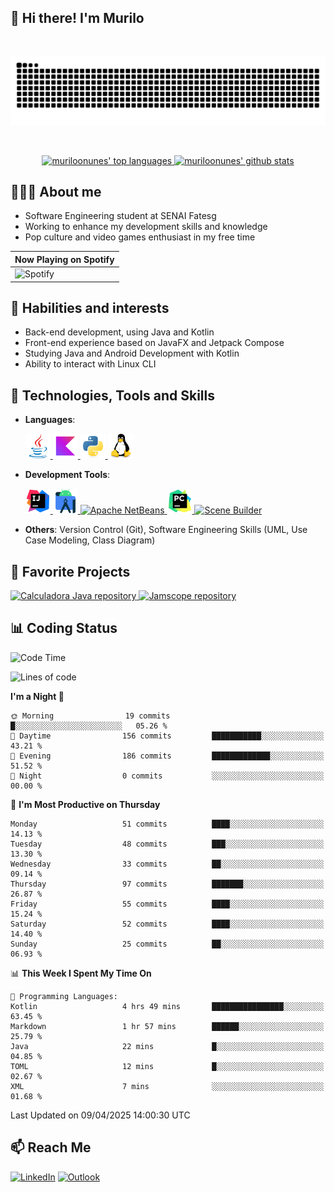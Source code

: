## 👋 Hi there! I'm Murilo

<br>
<p align="center">
 <img src="https://raw.githubusercontent.com/muriloonunes/muriloonunes/output/snake.svg" alt="Snake animation" />
</p>
<br>

<p align="center">
  <a href="https://github.com/muriloonunes?tab=repositories">
    <picture>
      <source
        srcset="https://github-readme-stats.vercel.app/api/top-langs?username=muriloonunes&show_icons=true&layout=compact&locale=en&theme=blue_navy&title_color=7cf800&card_width=180"
        media="(prefers-color-scheme: dark)" />
      <source
        srcset="https://github-readme-stats.vercel.app/api/top-langs?username=muriloonunes&show_icons=true&layout=compact&locale=en&theme=catppuccin_latte&card_width=180"
        media="(prefers-color-scheme: light), (prefers-color-scheme: no-preference)" />
      <img height="180" src="https://github-readme-stats.vercel.app/api/top-langs?username=muriloonunes&show_icons=true&layout=compact&locale=en&theme=blue_navy&title_color=7cf800&card_width=180"  alt="muriloonunes' top languages"/>
    </picture>
  </a>
  <a href="https://github.com/muriloonunes/">
    <picture>
      <source
        srcset="https://github-readme-stats.vercel.app/api?username=muriloonunes&show_icons=true&locale=en&theme=blue_navy&title_color=7cf800&card_width=180"
        media="(prefers-color-scheme: dark)" />
      <source
        srcset="https://github-readme-stats.vercel.app/api?username=muriloonunes&show_icons=true&locale=en&theme=catppuccin_latte&card_width=180"
        media="(prefers-color-scheme: light), (prefers-color-scheme: no-preference)" />
      <img height="180" src="https://github-readme-stats.vercel.app/api?username=muriloonunes&show_icons=true&locale=en&theme=blue_navy&title_color=7cf800&card_width=180"  alt="muriloonunes' github stats"/>
    </picture>
  </a>
</p>

## 🙋🏽‍♂️ About me

- Software Engineering student at SENAI Fatesg
- Working to enhance my development skills and knowledge
- Pop culture and video games enthusiast in my free time

| Now Playing on Spotify                                                                                                                                                                                                                |
|---------------------------------------------------------------------------------------------------------------------------------------------------------------------------------------------------------------------------------------|
| ![Spotify](https://spotify-github-profile.kittinanx.com/api/view?uid=4pm4znzt7flxlitb7ji56zf9y&cover_image=true&theme=natemoo-re&show_offline=false&background_color=121212&interchange=false&bar_color=53b14f&bar_color_cover=false) |

## 🚀 Habilities and interests

- Back-end development, using Java and Kotlin
- Front-end experience based on JavaFX and Jetpack Compose
- Studying Java and Android Development with Kotlin
- Ability to interact with Linux CLI

## 🔧 Technologies, Tools and Skills

- **Languages**:
  <p>
  <a href="https://www.java.com" target="_blank" rel="noreferrer">
    <img src="https://raw.githubusercontent.com/devicons/devicon/master/icons/java/java-original.svg" alt="Java" width="40" height="40"/>
  </a>
  <a href="https://kotlinlang.org/" target="_blank" rel="noreferrer">
    <img src="https://raw.githubusercontent.com/devicons/devicon/refs/heads/master/icons/kotlin/kotlin-original.svg" alt="Kotlin" width="40" height="40"/>
  </a>
    <a href="https://www.python.org" target="_blank" rel="noreferrer">
    <img src="https://raw.githubusercontent.com/devicons/devicon/master/icons/python/python-original.svg" alt="Python" width="40" height="40"/>
  </a>
    <a href="https://www.linux.org/" target="_blank" rel="noreferrer">
    <img src="https://raw.githubusercontent.com/devicons/devicon/master/icons/linux/linux-original.svg" alt="Linux" width="40" height="40"/>
  </a>
  </p>
- **Development Tools**:
  <p>
    <a href="https://www.jetbrains.com/idea/" target="_blank" rel="noreferrer">
    <img src="https://raw.githubusercontent.com/devicons/devicon/refs/heads/master/icons/intellij/intellij-original.svg" alt="IntelliJ IDEA" width="40" height="40"/>
  </a>
    <a href="https://developer.android.com/studio?hl=pt-br" target="_blank" rel="noreferrer">
    <img src="https://raw.githubusercontent.com/devicons/devicon/refs/heads/master/icons/androidstudio/androidstudio-original.svg" alt="Android Studio" width="40" height="40"/>
  </a>
    <a href="https://netbeans.apache.org/front/main/index.html" target="_blank" rel="noreferrer">
    <img src="https://upload.wikimedia.org/wikipedia/commons/9/98/Apache_NetBeans_Logo.svg" alt="Apache NetBeans" width="40" height="40"/>
  </a>
     <a href="https://www.jetbrains.com/pycharm/" target="_blank" rel="noreferrer">
    <img src="https://raw.githubusercontent.com/devicons/devicon/refs/heads/master/icons/pycharm/pycharm-original.svg" alt="PyCharm" width="40" height="40"/>
  </a>
    <a href="https://gluonhq.com/products/scene-builder/" target="_blank" rel="noreferrer">
    <img src="https://user-images.githubusercontent.com/22895992/97350961-6f34fc00-1891-11eb-94b3-a1613097159f.png" alt="Scene Builder" width="40" height="40"/>
  </a>
  </p>
- **Others**: Version Control (Git), Software Engineering Skills (UML, Use Case Modeling, Class Diagram)

## 📂 Favorite Projects

<a href="https://github.com/muriloonunes/Calculadora-Java">
 <picture>
  <source
   srcset="https://github-readme-stats.vercel.app/api/pin?username=muriloonunes&repo=Calculadora-Java&locale=en&theme=blue_navy&title_color=7cf800"
   media="(prefers-color-scheme: dark)"
   />
  <source
   srcset="https://github-readme-stats.vercel.app/api/pin?username=muriloonunes&repo=Calculadora-Java&locale=en&theme=catppuccin_latte"
   media="(prefers-color-scheme: light), (prefers-color-scheme: no-preference)"
   />
  <img src="https://github-readme-stats.vercel.app/api/pin?username=muriloonunes&repo=Calculadora-Java&locale=en&theme=blue_navy&title_color=7cf800" alt="Calculadora Java repository"/>
 </picture>
</a>

<a href="https://github.com/muriloonunes/jamscope">
 <picture>
  <source
   srcset="https://github-readme-stats.vercel.app/api/pin?username=muriloonunes&repo=jamscope&locale=en&theme=blue_navy&title_color=7cf800"
   media="(prefers-color-scheme: dark)"
   />
  <source
   srcset="https://github-readme-stats.vercel.app/api/pin?username=muriloonunes&repo=jamscope&locale=en&theme=catppuccin_latte"
   media="(prefers-color-scheme: light), (prefers-color-scheme: no-preference)"
   />
  <img src="https://github-readme-stats.vercel.app/api/pin?username=muriloonunes&repo=jamscope&locale=en&theme=blue_navy&title_color=7cf800" alt="Jamscope repository"/>
 </picture>
</a>

## 📊 Coding Status
<!--START_SECTION:waka-->
![Code Time](http://img.shields.io/badge/Code%20Time-220%20hrs%2038%20mins-blue)

![Lines of code](https://img.shields.io/badge/From%20Hello%20World%20I%27ve%20Written-45.4%20thousand%20lines%20of%20code-blue)

**I'm a Night 🦉** 

```text
🌞 Morning                19 commits          █░░░░░░░░░░░░░░░░░░░░░░░░   05.26 % 
🌆 Daytime                156 commits         ███████████░░░░░░░░░░░░░░   43.21 % 
🌃 Evening                186 commits         █████████████░░░░░░░░░░░░   51.52 % 
🌙 Night                  0 commits           ░░░░░░░░░░░░░░░░░░░░░░░░░   00.00 % 
```
📅 **I'm Most Productive on Thursday** 

```text
Monday                   51 commits          ████░░░░░░░░░░░░░░░░░░░░░   14.13 % 
Tuesday                  48 commits          ███░░░░░░░░░░░░░░░░░░░░░░   13.30 % 
Wednesday                33 commits          ██░░░░░░░░░░░░░░░░░░░░░░░   09.14 % 
Thursday                 97 commits          ███████░░░░░░░░░░░░░░░░░░   26.87 % 
Friday                   55 commits          ████░░░░░░░░░░░░░░░░░░░░░   15.24 % 
Saturday                 52 commits          ████░░░░░░░░░░░░░░░░░░░░░   14.40 % 
Sunday                   25 commits          ██░░░░░░░░░░░░░░░░░░░░░░░   06.93 % 
```


📊 **This Week I Spent My Time On** 

```text
💬 Programming Languages: 
Kotlin                   4 hrs 49 mins       ████████████████░░░░░░░░░   63.45 % 
Markdown                 1 hr 57 mins        ██████░░░░░░░░░░░░░░░░░░░   25.79 % 
Java                     22 mins             █░░░░░░░░░░░░░░░░░░░░░░░░   04.85 % 
TOML                     12 mins             █░░░░░░░░░░░░░░░░░░░░░░░░   02.67 % 
XML                      7 mins              ░░░░░░░░░░░░░░░░░░░░░░░░░   01.68 % 
```


 Last Updated on 09/04/2025 14:00:30 UTC
<!--END_SECTION:waka-->

## 📫 Reach Me

[![LinkedIn](https://img.shields.io/badge/LinkedIn-0077B5?style=for-the-badge&logo=linkedin&logoColor=white)](https://www.linkedin.com/in/murilo-nuness/)
[![Outlook](https://img.shields.io/badge/Outlook-0078D4?style=for-the-badge&logo=microsoft-outlook&logoColor=white)](mailto:murilo_no@outlook.com)
